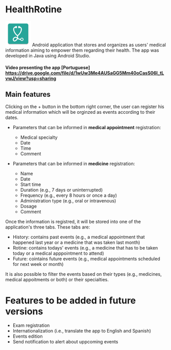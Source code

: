 # HealthRotine
<img src="https://raw.githubusercontent.com/clariceabreu/HealthRotine_v2/master/app/src/main/res/mipmap-xxxhdpi/ic_launcher.png" width="80"/>
Android application that stores and organizes as users' medical information aiming to empower them regarding their health.
The app was developed in Java using Android Studio.

#### Video presenting the app [Portuguese] https://drive.google.com/file/d/1wUw3Me4AUSaGG5Mm40oCasS06I_tLvwJ/view?usp=sharing

## Main features
Clicking on the + button in the bottom right corner, the user can register his medical information which will be orginzed as events according to their dates.

* Parameters that can be informed in **medical appointment** registration:
  * Medical specialty
  * Date
  * Time
  * Comment

* Parameters that can be informed in **medicine** registration:
  * Name 
  * Date 
  * Start time
  * Duration (e.g., 7 days or uninterrupted)
  * Frequency (e.g., every 8 hours or once a day)
  * Administration type (e.g., oral or intravenous)
  * Dosage
  * Comment

Once the information is registred, it will be stored into one of the application's three tabs. These tabs are:
* History: contains past events (e.g., a medical appointment that happened last year or a medicine that was taken last month)
* Rotine: contains todays' events (e.g., a medicine that has to be taken today or a medical apppointment to attend)
* Future: cointains future events (e.g., medical appointments scheduled for next week or month)

It is also possible to filter the events based on their types (e.g., medicines, medical appoitments or both) or their specialties.

# Features to be added in future versions
* Exam registration
* Internationalization (i.e., translate the app to English and Spanish)
* Events edition
* Send notification to alert about uppcoming events

